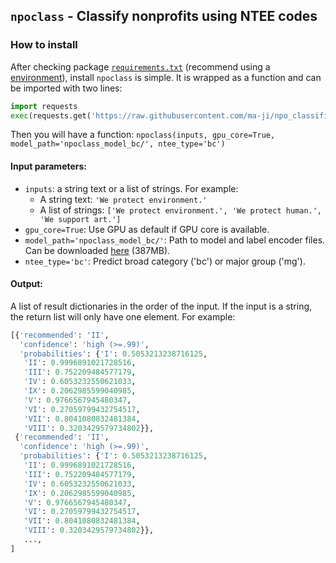 `npoclass` - Classify nonprofits using NTEE codes
---

### How to install

After checking package [`requirements.txt`](https://github.com/ma-ji/npo_classifier/blob/master/API/requirements.txt) (recommend using a [environment](https://docs.conda.io/projects/conda/en/latest/user-guide/tasks/manage-environments.html)), install `npoclass` is simple. It is wrapped as a function and can be imported with two lines:

```Python
import requests
exec(requests.get('https://raw.githubusercontent.com/ma-ji/npo_classifier/master/API/npoclass.py').text)
```

Then you will have a function: `npoclass(inputs, gpu_core=True, model_path='npoclass_model_bc/', ntee_type='bc')`

#### Input parameters:
- `inputs`: a string text or a list of strings. For example:
    - A string text: `'We protect environment.'`
    - A list of strings: `['We protect environment.', 'We protect human.', 'We support art.']`
- `gpu_core=True`: Use GPU as default if GPU core is available.
- `model_path='npoclass_model_bc/'`: Path to model and label encoder files. Can be downloaded [here](https://jima.me/open/npoclass_model_bc.zip) (387MB).
- `ntee_type='bc'`: Predict broad category ('bc') or major group ('mg').

#### Output:

A list of result dictionaries in the order of the input. If the input is a string, the return list will only have one element. For example:

```Python
[{'recommended': 'II',
  'confidence': 'high (>=.99)',
  'probabilities': {'I': 0.5053213238716125,
   'II': 0.9996891021728516,
   'III': 0.752209484577179,
   'IV': 0.6053232550621033,
   'IX': 0.2062985599040985,
   'V': 0.9766567945480347,
   'VI': 0.27059799432754517,
   'VII': 0.8041080832481384,
   'VIII': 0.3203429579734802}},
 {'recommended': 'II',
  'confidence': 'high (>=.99)',
  'probabilities': {'I': 0.5053213238716125,
   'II': 0.9996891021728516,
   'III': 0.752209484577179,
   'IV': 0.6053232550621033,
   'IX': 0.2062985599040985,
   'V': 0.9766567945480347,
   'VI': 0.27059799432754517,
   'VII': 0.8041080832481384,
   'VIII': 0.3203429579734802}},
   ...,
]
```



<!-- #### Output results:
- If input is a string:
- If input is a list of strings: -->

<!-- ### TODOs:
- List of Q&A.
    - [x] Use GPU or CPU.
    - <s> OMM errors.</s>
- [ ] Workflow.
- [ ] Parallel input encoding.
- <s>Publish on PyPI.</s> -->